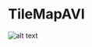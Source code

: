 # TileMapAVI
![alt text](https://cdn.discordapp.com/attachments/969199679000694804/969200292220518440/unknown.png)
